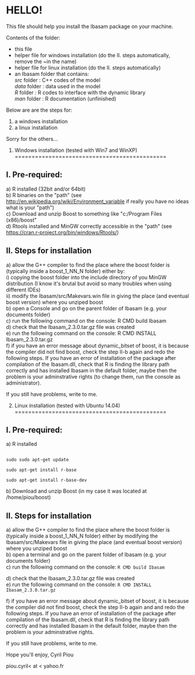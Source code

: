HELLO!
========
              
This file should help you install the Ibasam package on your machine.

Contents of the folder:  
- this file  
- helper file for windows installation (do the II. steps automatically, remove the ~in the name)  
- helper file for linux installation (do the II. steps automatically)  
- an Ibasam folder that contains:  
  *src* folder : C++ codes of the model  
  *data* folder : data used in the model  
  *R* folder : R codes to interface with the dynamic library  
  *man* folder : R documentation (unfinished)  

Below are are the steps for:  
1. a windows installation              
2. a linux installation

Sorry for the others...


1. Windows installation (tested with Win7 and WinXP)
=============================================

I. Pre-required:
---
  a) R installed (32bit and/or 64bit)  
  b) R binaries on the "path" (see http://en.wikipedia.org/wiki/Environment_variable if really you have no ideas what is your "path")  
  c) Download and unzip Boost to something like "c:/Program Files (x86)/boost"   
  d) Rtools installed and MinGW correctly accessible in the "path" (see https://cran.r-project.org/bin/windows/Rtools/) 

II. Steps for installation
---
  a) allow the G++ compiler to find the place where the boost folder is (typically inside a boost_1_NN_N folder) either by:   
      i) copying the boost folder into the include directory of you MinGW distribution (I know it's brutal but avoid so many troubles when using different IDEs)  
      ii) modify the Ibasam/src/Makevars.win file in giving the place (and eventual boost version) where you unziped boost  
  b) open a Console and go on the parent folder of Ibasam (e.g. your documents folder)  
  c) run the following command on the console: R CMD build Ibasam  
  d) check that the Ibasam_2.3.0.tar.gz file was created  
  e) run the following command on the console: R CMD INSTALL Ibasam_2.3.0.tar.gz  
  f) if you have an error message about dynamic_bitset of boost, it is because the compiler did not find boost, check the step II-b again and redo the following steps. If you have an error of installation of the package after compilation of the Ibasam.dll, check that R is finding the library path correctly and has installed Ibasam in the default folder, maybe then the problem is your adminstrative rights (to change them, run the console as administrator). 
  
If you still have problems, write to me.
      



2. Linux installation (tested with Ubuntu 14.04)
=============================================

I. Pre-required:  
----
  a) R installed  
  
  ```
  
  sudo sudo apt-get update
  
  sudo apt-get install r-base
  
  sudo apt-get install r-base-dev  
 ```
 
    
  b) Download and unzip Boost (in my case it was located at /home/piou/boost)

II. Steps for installation
---
  a) allow the G++ compiler to find the place where the boost folder is (typically inside a boost_1_NN_N folder) either by modifying the Ibasam/src/Makevars file in giving the place (and eventual boost version) where you unziped boost  
  b) open a terminal and go on the parent folder of Ibasam (e.g. your documents folder)  
  c) run the following command on the console: 
  ````R CMD build Ibasam ````
   
  d) check that the Ibasam_2.3.0.tar.gz file was created  
  e) run the following command on the console: 
  ````R CMD INSTALL Ibasam_2.3.0.tar.gz ````
   
  f) if you have an error message about dynamic_bitset of boost, it is because the compiler did not find boost, check the step II-b again and and redo the following steps. If you have an error of installation of the package after compilation of the Ibasam.dll, check that R is finding the library path correctly and has installed Ibasam in the default folder, maybe then the problem is your adminstrative rights. 
  
If you still have problems, write to me.

      
Hope you'll enjoy,
Cyril Piou

piou.cyril< at < yahoo.fr
  
